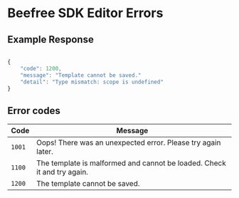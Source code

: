 # Beefree SDK Editor Errors

## Example Response

```javascript

{
    "code": 1200,
    "message": "Template cannot be saved."
    "detail": "Type mismatch: scope is undefined"
}

```

## Error codes <a href="#error-codes" id="error-codes"></a>

| Code   | Message                                                                 |
| ------ | ----------------------------------------------------------------------- |
| `1001` | Oops! There was an unexpected error. Please try again later.            |
| `1100` | The template is malformed and cannot be loaded. Check it and try again. |
| `1200` | The template cannot be saved.                                           |
